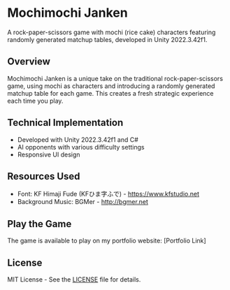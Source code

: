# Mochimochi Janken

A rock-paper-scissors game with mochi (rice cake) characters featuring randomly generated matchup tables, developed in Unity 2022.3.42f1.

## Overview
Mochimochi Janken is a unique take on the traditional rock-paper-scissors game, using mochi as characters and introducing a randomly generated matchup table for each game. This creates a fresh strategic experience each time you play.


## Technical Implementation
- Developed with Unity 2022.3.42f1 and C#
- AI opponents with various difficulty settings
- Responsive UI design

## Resources Used
- Font: KF Himaji Fude (KFひま字ふで) - https://www.kfstudio.net
- Background Music: BGMer - http://bgmer.net

## Play the Game
The game is available to play on my portfolio website: [Portfolio Link]

## License
MIT License - See the [LICENSE](LICENSE) file for details.
